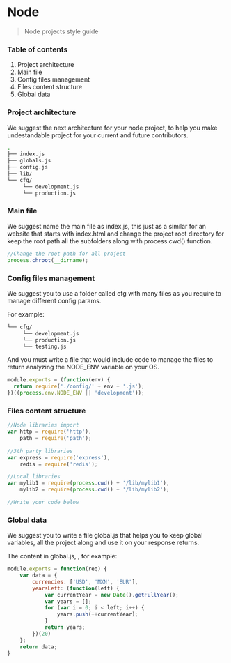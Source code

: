Node
====

> Node projects style guide

### Table of contents

1. Project architecture
2. Main file
3. Config files management
4. Files content structure
5. Global data

### Project architecture

We suggest the next architecture for your node project, to help you make undestandable project for your current and future contributors.

```sh
.
├── index.js
├── globals.js
├── config.js
├── lib/
└── cfg/
     └── development.js
     └── production.js
```

### Main file

We suggest name the main file as index.js, this just as a similar for an website that starts with index.html and change the project root directory for keep the root path all the subfolders along with process.cwd() function.

```javascript
//Change the root path for all project
process.chroot(__dirname);

```



### Config files management

We suggest you to use a folder called cfg with many files as you require to manage different config params.

For example:

```sh
└── cfg/
     └── development.js
     └── production.js
     └── testing.js
```

And you must write a file that would include code to manage the files to return analyzing the NODE_ENV variable on your OS.

```javascript
module.exports = (function(env) {
  return require('./config/' + env + '.js');
})((process.env.NODE_ENV || 'development'));

```

### Files content structure

```javascript
//Node libraries import
var http = require('http'),
    path = require('path');
    
//3th party libraries
var express = require('express'),
    redis = require('redis');

//Local libraries
var mylib1 = require(process.cwd() + '/lib/mylib1'),
    mylib2 = require(process.cwd() + '/lib/mylib2');

//Write your code below

```

### Global data

We suggest you to write a file global.js that helps you to keep global variables, all the project along and use it on your response returns.

The content in global.js, , for example:

```javascript
module.exports = function(req) {
    var data = {
        currencies: ['USD', 'MXN', 'EUR'],
        yearsLeft: (function(left) {
            var currentYear = new Date().getFullYear();
            var years = [];
            for (var i = 0; i < left; i++) {
                years.push(++currentYear);
            }
            return years;
        })(20)
    };
    return data;
}
```


